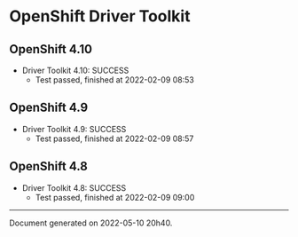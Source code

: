 
OpenShift Driver Toolkit
========================

OpenShift 4.10
--------------



* Driver Toolkit 4.10: SUCCESS
  - Test passed, finished at 2022-02-09 08:53






OpenShift 4.9
-------------



* Driver Toolkit 4.9: SUCCESS
  - Test passed, finished at 2022-02-09 08:57






OpenShift 4.8
-------------



* Driver Toolkit 4.8: SUCCESS
  - Test passed, finished at 2022-02-09 09:00






---
Document generated on 2022-05-10 20h40.
